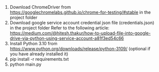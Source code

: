 1. Download ChromeDriver from https://googlechromelabs.github.io/chrome-for-testing/#stable in the project folder
2. Download google service account credential json file (credentials.json) in the project folder
    Refer to the following article:
    https://medium.com/@hitesh.thakur/how-to-upload-file-into-google-drive-via-python-using-service-account-a81f3ed54c66
3. Install Python 3.10 from https://www.python.org/downloads/release/python-3109/ (optional if you have already installed it)
4. pip install -r requirements.txt
5. python main.py
